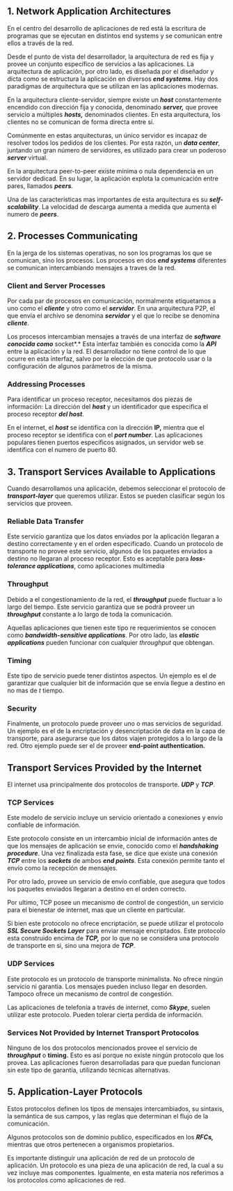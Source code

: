 ## 1. Network Application Architectures

En el centro del desarrollo de aplicaciones de red está la escritura de programas que se ejecutan en distintos end systems y se comunican entre ellos a través de la red.

Desde el punto de vista del desarrollador, la arquitectura de red es fija y provee un conjunto específico de servicios a las aplicaciones. La arquitectura de aplicación, por otro lado, es diseñada por el diseñador y dicta como se estructura la aplicación en diversos ***end systems***. Hay dos paradigmas de arquitectura que se utilizan en las aplicaciones modernas.

En la arquitectura cliente-servidor, siempre existe un ***host*** constantemente encendido con dirección fija y conocida, denominado ***server,*** que provee servicio a múltiples ***hosts,*** denominados clientes. En esta arquitectura, los clientes no se comunican de forma directa entre sí.

Comúnmente en estas arquitecturas, un único servidor es incapaz de resolver todos los pedidos de los clientes. Por esta razón, un ***data center***, juntando un gran número de servidores, es utilizado para crear un poderoso ***server*** virtual.

En la arquitectura peer-to-peer existe mínima o nula dependencia en un servidor dedicad. En su lugar, la aplicación explota la comunicación entre pares, llamados ***peers***.

Una de las características mas importantes de esta arquitectura es su ***self-scalability***. La velocidad de descarga aumenta a medida que aumenta el numero de ***peers***.

## 2. Processes Communicating

En la jerga de los sistemas operativas, no son los programas los que se comunican, sino los procesos. Los procesos en dos ***end systems*** diferentes se comunican intercambiando mensajes a traves de la red.

### Client and Server Processes

Por cada par de procesos en comunicación, normalmente etiquetamos a uno como el ***cliente*** y otro como el ***servidor***. En una arquitectura P2P, el que envía el archivo se denomina ***servidor*** y el que lo recibe se denomina ***cliente***.

Los procesos intercambian mensajes a través de una interfaz de ***software conocida como*** socket*.* Esta interfaz también es conocida como la ***API*** entre la aplicación y la red. El desarrollador no tiene control de lo que ocurre en esta interfaz, salvo por la elección de que protocolo usar o la configuración de algunos parámetros de la misma.

### Addressing Processes

Para identificar un proceso receptor, necesitamos dos piezas de información: La dirección del ***host*** y un identificador que especifica el proceso receptor ***del host***.

En el internet, el ***host*** se identifica con la dirección **IP,** mientra que el proceso receptor se identifica con el ***port number***. Las aplicaciones populares tienen puertos específicos asignados, un servidor web se identifica con el numero de puerto 80.

## 3. Transport Services Available to Applications

Cuando desarrollamos una aplicación, debemos seleccionar el protocolo de ***transport-layer*** que queremos utilizar. Estos se pueden clasificar según los servicios que proveen.

### Reliable Data Transfer

Este servicio garantiza que los datos enviados por la aplicación llegaran a destino correctamente y en el orden especificado. Cuando un protocolo de transporte no provee este servicio, algunos de los paquetes enviados a destino no llegaran al proceso receptor. Esto es aceptable para ***loss-tolerance applications***, como aplicaciones multimedia

### Throughput

Debido a el congestionamiento de la red, el ***throughput*** puede fluctuar a lo largo del tiempo. Este servicio garantiza que se podrá proveer un ***throughput*** constante a lo largo de toda la comunicación.

Aquellas aplicaciones que tienen este tipo re requerimientos se conocen como ***bandwidth-sensitive applications***. Por otro lado, las ***elastic applications*** pueden funcionar con cualquier *throughput* que obtengan.

### Timing

Este tipo de servicio puede tener distintos aspectos. Un ejemplo es el de garantizar que cualquier bit de información que se envía llegue a destino en no mas de $t$ tiempo.

### Security

Finalmente, un protocolo puede proveer uno o mas servicios de seguridad. Un ejemplo es el de la encriptación y desencriptación de data en la capa de transporte, para asegurarse que los datos viajen protegidos a lo largo de la red. Otro ejemplo puede ser el de proveer **end-point authentication.**

## Transport Services Provided by the Internet

El internet usa principalmente dos protocolos de transporte. ***UDP*** y ***TCP***.

### TCP Services

Este modelo de servicio incluye un servicio orientado a conexiones y envío confiable de información.

Este protocolo consiste en un intercambio inicial de información antes de que los mensajes de aplicación se envíe, conocido como el ***handshaking procedure***. Una vez finalizada esta fase, se dice que existe una conexión ***TCP*** entre los ***sockets*** de ambos ***end points***. Esta conexión permite tanto el envío como la recepción de mensajes.

Por otro lado, provee un servicio de envío confiable, que asegura que todos los paquetes enviados llegaran a destino en el orden correcto.

Por ultimo, TCP posee un mecanismo de control de congestión, un servicio para el bienestar de internet, mas que un cliente en particular.

Si bien este protocolo no ofrece encriptación, se puede utilizar el protocolo ***SSL Secure Sockets Layer*** para enviar mensaje encriptados. Este protocolo esta construido encima de ***TCP,*** por lo que no se considera una protocolo de transporte en si, sino una mejora de ***TCP***.

### UDP Services

Este protocolo es un protocolo de transporte minimalista. No ofrece ningún servicio ni garantia. Los mensajes pueden incluso llegar en desorden. Tampoco ofrece un mecanismo de control de congestión.

Las aplicaciones de telefonía a través de internet, como ***Skype***, suelen utilizar este protocolo. Pueden tolerar cierta perdida de información.

### Services Not Provided by Internet Transport Protocolos

Ninguno de los dos protocolos mencionados provee el servicio de ***throughput*** o **timing.** Esto es así porque no existe ningún protocolo que los provea. Las aplicaciones fueron desarrolladas para que puedan funcionan sin este tipo de garantía, utilizando técnicas alternativas.

## 5. Application-Layer Protocols

Estos protocolos definen los tipos de mensajes intercambiados, su sintaxis, la semántica de sus campos, y las reglas que determinan el flujo de la comunicación.

Algunos protocolos son de dominio publico, especificados en los ***RFCs,*** mientras que otros pertenecen a organismos propietarios.

Es importante distinguir una aplicación de red de un protocolo de aplicación. Un protocolo es una pieza de una aplicación de red, la cual a su vez incluye mas componentes. Igualmente, en esta materia nos referimos a los protocolos como aplicaciones de red.
